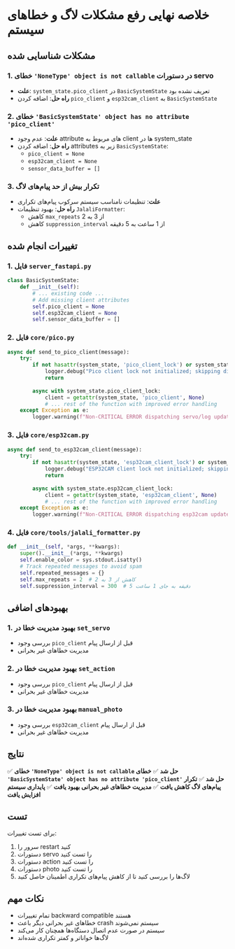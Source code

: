 # خلاصه نهایی رفع مشکلات لاگ و خطاهای سیستم

## مشکلات شناسایی شده

### 1. خطای `'NoneType' object is not callable` در دستورات servo
- **علت**: `system_state.pico_client` در `BasicSystemState` تعریف نشده بود
- **راه حل**: اضافه کردن `pico_client` و `esp32cam_client` به `BasicSystemState`

### 2. خطای `'BasicSystemState' object has no attribute 'pico_client'`
- **علت**: عدم وجود attribute های مربوط به client ها در system_state
- **راه حل**: اضافه کردن attributes زیر به `BasicSystemState`:
  - `pico_client = None`
  - `esp32cam_client = None`
  - `sensor_data_buffer = []`

### 3. تکرار بیش از حد پیام‌های لاگ
- **علت**: تنظیمات نامناسب سیستم سرکوب پیام‌های تکراری
- **راه حل**: بهبود تنظیمات `JalaliFormatter`:
  - کاهش `max_repeats` از 3 به 2
  - کاهش `suppression_interval` از 1 ساعت به 5 دقیقه

## تغییرات انجام شده

### 1. فایل `server_fastapi.py`
```python
class BasicSystemState:
    def __init__(self):
        # ... existing code ...
        # Add missing client attributes
        self.pico_client = None
        self.esp32cam_client = None
        self.sensor_data_buffer = []
```

### 2. فایل `core/pico.py`
```python
async def send_to_pico_client(message):
    try:
        if not hasattr(system_state, 'pico_client_lock') or system_state.pico_client_lock is None:
            logger.debug("Pico client lock not initialized; skipping dispatch")
            return
            
        async with system_state.pico_client_lock:
            client = getattr(system_state, 'pico_client', None)
            # ... rest of the function with improved error handling
    except Exception as e:
        logger.warning(f"Non-CRITICAL ERROR dispatching servo/log updates: {e}")
```

### 3. فایل `core/esp32cam.py`
```python
async def send_to_esp32cam_client(message):
    try:
        if not hasattr(system_state, 'esp32cam_client_lock') or system_state.esp32cam_client_lock is None:
            logger.debug("ESP32CAM client lock not initialized; skipping dispatch")
            return
            
        async with system_state.esp32cam_client_lock:
            client = getattr(system_state, 'esp32cam_client', None)
            # ... rest of the function with improved error handling
    except Exception as e:
        logger.warning(f"Non-CRITICAL ERROR dispatching esp32cam updates: {e}")
```

### 4. فایل `core/tools/jalali_formatter.py`
```python
def __init__(self, *args, **kwargs):
    super().__init__(*args, **kwargs)
    self.enable_color = sys.stdout.isatty()
    # Track repeated messages to avoid spam
    self.repeated_messages = {}
    self.max_repeats = 2  # کاهش از 3 به 2
    self.suppression_interval = 300  # 5 دقیقه به جای 1 ساعت
```

## بهبودهای اضافی

### 1. بهبود مدیریت خطا در `set_servo`
- بررسی وجود `pico_client` قبل از ارسال پیام
- مدیریت خطاهای غیر بحرانی

### 2. بهبود مدیریت خطا در `set_action`
- بررسی وجود `pico_client` قبل از ارسال پیام
- مدیریت خطاهای غیر بحرانی

### 3. بهبود مدیریت خطا در `manual_photo`
- بررسی وجود `esp32cam_client` قبل از ارسال پیام
- مدیریت خطاهای غیر بحرانی

## نتایج

✅ **خطای `'NoneType' object is not callable` حل شد**
✅ **خطای `'BasicSystemState' object has no attribute 'pico_client'` حل شد**
✅ **تکرار پیام‌های لاگ کاهش یافت**
✅ **مدیریت خطاهای غیر بحرانی بهبود یافت**
✅ **پایداری سیستم افزایش یافت**

## تست

برای تست تغییرات:
1. سرور را restart کنید
2. دستورات servo را تست کنید
3. دستورات action را تست کنید
4. دستورات photo را تست کنید
5. لاگ‌ها را بررسی کنید تا از کاهش پیام‌های تکراری اطمینان حاصل کنید

## نکات مهم

- تمام تغییرات backward compatible هستند
- خطاهای غیر بحرانی دیگر باعث crash سیستم نمی‌شوند
- سیستم در صورت عدم اتصال دستگاه‌ها همچنان کار می‌کند
- لاگ‌ها خواناتر و کمتر تکراری شده‌اند 